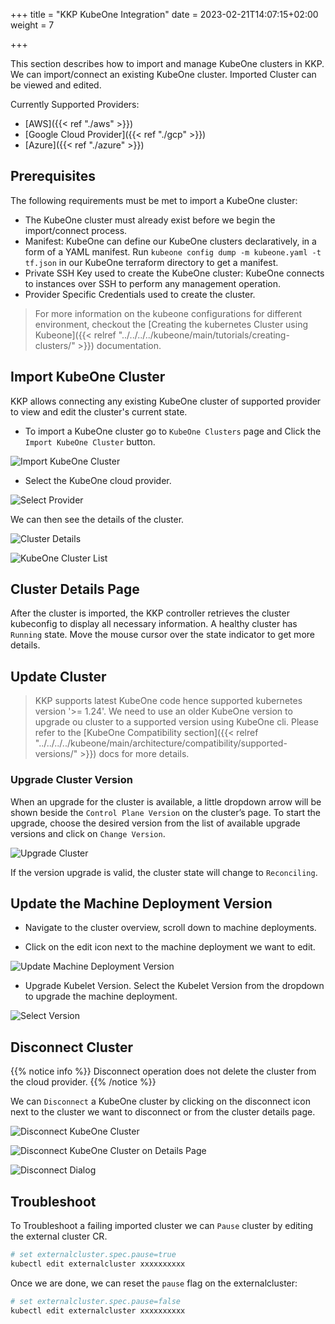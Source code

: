 +++
title = "KKP KubeOne Integration"
date = 2023-02-21T14:07:15+02:00
weight = 7

+++

This section describes how to import and manage KubeOne clusters in KKP.
We can import/connect an existing KubeOne cluster. Imported Cluster can be viewed and edited.

  Currently Supported Providers:
   - [AWS]({{< ref "./aws" >}})
   - [Google Cloud Provider]({{< ref "./gcp" >}})
   - [Azure]({{< ref "./azure" >}})

## Prerequisites

The following requirements must be met to import a KubeOne cluster:
 - The KubeOne cluster must already exist before we begin the import/connect process.
 - Manifest: KubeOne can define our KubeOne clusters declaratively, in a form of a YAML manifest.
   Run `kubeone config dump -m kubeone.yaml -t tf.json` in our KubeOne terraform directory to get a manifest.
 - Private SSH Key used to create the KubeOne cluster:  KubeOne connects to instances over SSH to perform any management   operation.
 - Provider Specific Credentials used to create the cluster.

 > For more information on the kubeone configurations for different environment, checkout the [Creating the kubernetes Cluster using Kubeone]({{< relref "../../../../kubeone/main/tutorials/creating-clusters/" >}}) documentation.

## Import KubeOne Cluster

KKP allows connecting any existing KubeOne cluster of supported provider to view and edit the cluster's current state.

- To import a KubeOne cluster go to `KubeOne Clusters` page and Click the `Import KubeOne Cluster` button.

![Import KubeOne Cluster](/img/kubermatic/v2.22/tutorials/kubeone_clusters/cluster_list_empty.png "Import KubeOne Cluster")

- Select the KubeOne cloud provider.

![Select Provider](/img/kubermatic/v2.22/tutorials/kubeone_clusters/import_kubeone_cluster.png "Select Provider")


We can then see the details of the cluster.

![Cluster Details](/img/kubermatic/v2.22/tutorials/kubeone_clusters/cluster_details.png "Imported AWS Cluster")

![KubeOne Cluster List](/img/kubermatic/v2.22/tutorials/kubeone_clusters/cluster_list.png "KubeOne Cluster List")

## Cluster Details Page

After the cluster is imported, the KKP controller retrieves the cluster kubeconfig to display all necessary information.
A healthy cluster has `Running` state. Move the mouse cursor over the state indicator to get more details.

## Update Cluster

> KKP supports latest KubeOne code hence supported kubernetes version '>= 1.24'.
We need to use an older KubeOne version to upgrade ou cluster to a supported version using KubeOne cli.
Please refer to the [KubeOne Compatibility section]({{< relref "../../../../kubeone/main/architecture/compatibility/supported-versions/" >}}) docs for more details.

### Upgrade Cluster Version

When an upgrade for the cluster is available, a little dropdown arrow will be shown beside the `Control Plane Version` on the cluster’s page.
To start the upgrade, choose the desired version from the list of available upgrade versions and click on `Change Version`.

![Upgrade Cluster](/img/kubermatic/v2.22/tutorials/kubeone_clusters/upgrade_cluster.png "Upgrade Cluster")

If the version upgrade is valid, the cluster state will change to `Reconciling`.

## Update the Machine Deployment Version

- Navigate to the cluster overview, scroll down to machine deployments.

- Click on the edit icon next to the machine deployment we want to edit.

![Update Machine Deployment Version](/img/kubermatic/v2.22/tutorials/kubeone_clusters/update_md_list.png "Update Machine Deployment Version")

- Upgrade Kubelet Version. Select the Kubelet Version from the dropdown to upgrade the machine deployment.

![Select Version](/img/kubermatic/v2.22/tutorials/kubeone_clusters/update_md_dialog.png "Select Version")

## Disconnect Cluster

{{% notice info %}}
Disconnect operation does not delete the cluster from the cloud provider.
{{% /notice %}}

We can `Disconnect` a KubeOne cluster by clicking on the disconnect icon next to the cluster we want to disconnect or from the cluster details page.

![Disconnect KubeOne Cluster](/img/kubermatic/v2.22/tutorials/kubeone_clusters/disconnect_cluster_list.png "Disconnect KubeOne Cluster")

![Disconnect KubeOne Cluster on Details Page](/img/kubermatic/v2.22/tutorials/kubeone_clusters/disconnect_cluster_details.png "Disconnect KubeOne Cluster on Details Page")

![Disconnect Dialog](/img/kubermatic/v2.22/tutorials/kubeone_clusters/disconnect_cluster_dialog.png "Disconnect Dialog")

## Troubleshoot
To Troubleshoot a failing imported cluster we can `Pause` cluster by editing the external cluster CR.

```bash
# set externalcluster.spec.pause=true
kubectl edit externalcluster xxxxxxxxxx
```

Once we are done, we can reset the `pause` flag on the externalcluster:

```bash
# set externalcluster.spec.pause=false
kubectl edit externalcluster xxxxxxxxxx
```